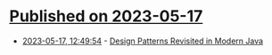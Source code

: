 # [Published on 2023-05-17](index.md)

* [2023-05-17, 12:49:54](https://lobste.rs/s/db42hq/design_patterns_revisited_modern_java) - [Design Patterns Revisited in Modern Java](https://www.youtube.com/watch?v=V7iW27F9oog)
